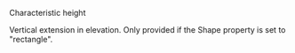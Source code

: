 Characteristic height


<!-- comment -->


Vertical extension in elevation. Only provided if the Shape property is set to "rectangle".
